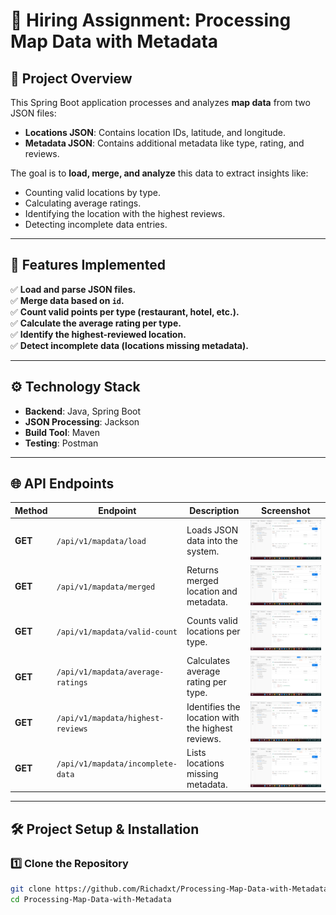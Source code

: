 # 📍 Hiring Assignment: Processing Map Data with Metadata

## **🔹 Project Overview**
This Spring Boot application processes and analyzes **map data** from two JSON files:
- **Locations JSON**: Contains location IDs, latitude, and longitude.
- **Metadata JSON**: Contains additional metadata like type, rating, and reviews.

The goal is to **load, merge, and analyze** this data to extract insights like:
- Counting valid locations by type.
- Calculating average ratings.
- Identifying the location with the highest reviews.
- Detecting incomplete data entries.

---

## **📌 Features Implemented**
✅ **Load and parse JSON files.**  
✅ **Merge data based on `id`.**  
✅ **Count valid points per type (restaurant, hotel, etc.).**  
✅ **Calculate the average rating per type.**  
✅ **Identify the highest-reviewed location.**  
✅ **Detect incomplete data (locations missing metadata).**  

---

## **⚙️ Technology Stack**
- **Backend**: Java, Spring Boot  
- **JSON Processing**: Jackson  
- **Build Tool**: Maven  
- **Testing**: Postman  

---

## **🌐 API Endpoints**
| Method | Endpoint | Description | Screenshot |
|--------|----------|-------------|------------|
| **GET** | `/api/v1/mapdata/load` | Loads JSON data into the system. | ![Load Data](json_data_read_project/screenshot/Screenshot_1.png) |
| **GET** | `/api/v1/mapdata/merged` | Returns merged location and metadata. | ![Merged Data](json_data_read_project/screenshot/Screenshot_2.png) |
| **GET** | `/api/v1/mapdata/valid-count` | Counts valid locations per type. | ![Valid Count](json_data_read_project/screenshot/Screenshot_3.png) |
| **GET** | `/api/v1/mapdata/average-ratings` | Calculates average rating per type. | ![Average Ratings](json_data_read_project/screenshot/Screenshot_4.png) |
| **GET** | `/api/v1/mapdata/highest-reviews` | Identifies the location with the highest reviews. | ![Highest Reviews](json_data_read_project/screenshot/Screenshot_6.png) |
| **GET** | `/api/v1/mapdata/incomplete-data` | Lists locations missing metadata. | ![Incomplete Data](json_data_read_project/screenshot/Screenshot_5.png) |

---

## **🛠 Project Setup & Installation**
### **1️⃣ Clone the Repository**
```sh
git clone https://github.com/Richadxt/Processing-Map-Data-with-Metadata.git
cd Processing-Map-Data-with-Metadata
